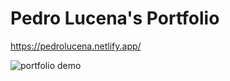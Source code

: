 # Pedro Lucena's Portfolio
https://pedrolucena.netlify.app/

![portfolio demo](https://user-images.githubusercontent.com/40894497/187774626-91b2361b-9174-45af-b9c1-a410bdf85076.jpg)
